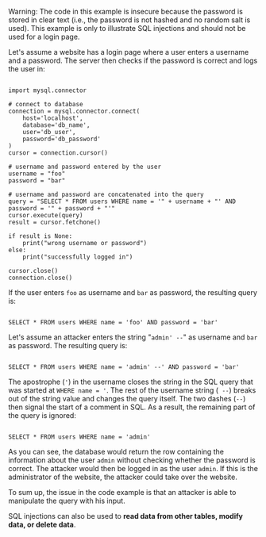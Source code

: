 <div class="warning">

Warning: The code in this example is insecure because the password is stored in clear text (i.e., the password is not hashed and no random salt is used). This example is only to illustrate SQL injections and should not be used for a login page.

</div>

Let's assume a website has a login page where a user enters a username and a password. The server then checks if the password is correct and logs the user in:

<pre class="language-python line-numbers" data-line="17"><code>
import mysql.connector

# connect to database
connection = mysql.connector.connect(
    host='localhost',
    database='db_name',
    user='db_user',
    password='db_password'
)
cursor = connection.cursor()

# username and password entered by the user
username = "foo"
password = "bar"

# username and password are concatenated into the query
query = "SELECT * FROM users WHERE name = '" + username + "' AND password = '" + password + "'"
cursor.execute(query)
result = cursor.fetchone()

if result is None:
    print("wrong username or password")
else:
    print("successfully logged in")

cursor.close()
connection.close()
</code></pre>

If the user enters `foo` as username and `bar` as password, the resulting query is:

<pre class="language-sql line-numbers"><code>
SELECT * FROM users WHERE name = 'foo' AND password = 'bar'
</code></pre>

Let's assume an attacker enters the string "`admin' --`" as username and `bar` as password. The resulting query is:

<pre class="language-sql line-numbers"><code>
SELECT * FROM users WHERE name = 'admin' --' AND password = 'bar'
</code></pre>

The apostrophe (`'`) in the username closes the string in the SQL query that was started at `WHERE name = '`. The rest of the username string (` --`) breaks out of the string value and changes the query itself.
The two dashes (`--`) then signal the start of a comment in SQL. As a result, the remaining part of the query is ignored:

<pre class="language-sql line-numbers"><code>
SELECT * FROM users WHERE name = 'admin'
</code></pre>

As you can see, the database would return the row containing the information about the user `admin` without checking whether the password is correct. The attacker would then be logged in as the user `admin`. If this is the administrator of the website, the attacker could take over the website.

To sum up, the issue in the code example is that an attacker is able to manipulate the query with his input.

SQL injections can also be used to **read data from other tables, modify data, or delete data**.
